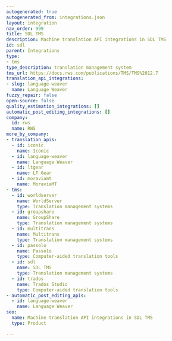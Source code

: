 ```yaml
---
autogenerated: true
autogenerated_from: integrations.json
layout: integration
nav_order: 999
title: SDL TMS
description: Machine translation API integrations in SDL TMS
id: sdl
parent: Integrations
type:
- tms
type_description: translation management system
tms_url: https://docs.rws.com/publications/TMS/TMS%2012.7
translation_api_integrations:
- slug: language-weaver
  name: Language Weaver
fuzzy_repair: false
open-source: false
quality_estimation_integrations: []
automatic_post_editing_integrations: []
company:
  id: rws
  name: RWS
more_by_company:
- translation_apis:
  - id: iconic
    name: Iconic
  - id: language-weaver
    name: Language Weaver
  - id: ltgear
    name: LT Gear
  - id: moraviamt
    name: MoraviaMT
- tms:
  - id: worldserver
    name: WorldServer
    type: Translation management systems
  - id: groupshare
    name: GroupShare
    type: Translation management systems
  - id: multitrans
    name: Multitrans
    type: Translation management systems
  - id: passolo
    name: Passolo
    type: Computer-aided translation tools
  - id: sdl
    name: SDL TMS
    type: Translation management systems
  - id: trados
    name: Trados Studio
    type: Computer-aided translation tools
- automatic_post_editing_apis:
  - id: language-weaver
    name: Language Weaver
seo:
  name: Machine translation API integrations in SDL TMS
  type: Product

---
```


